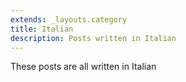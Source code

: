 ```yaml
---
extends: _layouts.category
title: Italian
description: Posts written in Italian
---
```


These posts are all written in Italian